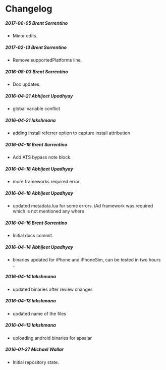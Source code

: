 # Changelog
##### 2017-06-05  Brent Sorrentino
 * Minor edits.

##### 2017-02-13  Brent Sorrentino
 * Remove supportedPlatforms line.

##### 2016-05-03  Brent Sorrentino
 * Doc updates.

##### 2016-04-21  Abhijeet Upadhyay
 * global variable conflict

##### 2016-04-21  lakshmana
 * adding install referrer option to capture install attribution

##### 2016-04-18  Brent Sorrentino
 * Add ATS bypass note block.

##### 2016-04-18  Abhijeet Upadhyay
 * more frameworks required error.

##### 2016-04-18  Abhijeet Upadhyay
 * updated metadata.lua for some errors. iAd framework was required which is not mentioned any where

##### 2016-04-16  Brent Sorrentino
 * Initial docs commit.

##### 2016-04-14  Abhijeet Upadhyay
 * binaries updated for iPhone and iPhoneSim, can be tested in two hours ..

##### 2016-04-14  lakshmana
 * updated binaries after review changes

##### 2016-04-13  lakshmana
 * updated name of the files

##### 2016-04-13  lakshmana
 * uploading android  binaries for apsalar

##### 2016-01-27  Michael Wallar
 * Initial repository state.

